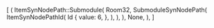[
    (
        ItemSynNodePath::Submodule(
            Room32,
            SubmoduleSynNodePath(
                ItemSynNodePathId(
                    Id {
                        value: 6,
                    },
                ),
            ),
        ),
        None,
    ),
]